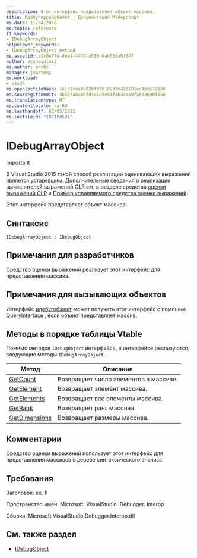 ```yaml
---
description: Этот интерфейс представляет объект массива.
title: Идебугаррайобжект | Документация Майкрософт
ms.date: 11/04/2016
ms.topic: reference
f1_keywords:
- IDebugArrayObject
helpviewer_keywords:
- IDebugArrayObject method
ms.assetid: a1c8e77e-dee1-4748-a516-6ab032a8f54f
author: acangialosi
ms.author: anthc
manager: jmartens
ms.workload:
- vssdk
ms.openlocfilehash: 16162cee8a02bf02b192336425101ec4bb579106
ms.sourcegitcommit: 4b323a8a8bfd1a1a9e84f4b4ca88fa8da690f656
ms.translationtype: MT
ms.contentlocale: ru-RU
ms.lasthandoff: 03/05/2021
ms.locfileid: "102158531"
---
```

# <a name="idebugarrayobject"></a>IDebugArrayObject
> [!IMPORTANT]
> В Visual Studio 2015 такой способ реализации оценивающих выражений является устаревшим. Дополнительные сведения о реализации вычислителей выражений CLR см. в разделе средства [оценки выражений CLR](https://github.com/Microsoft/ConcordExtensibilitySamples/wiki/CLR-Expression-Evaluators) и [Пример управляемого средства оценки выражений](https://github.com/Microsoft/ConcordExtensibilitySamples/wiki/Managed-Expression-Evaluator-Sample).

 Этот интерфейс представляет объект массива.

## <a name="syntax"></a>Синтаксис

```
IDebugArrayObject : IDebugObject
```

## <a name="notes-for-implementers"></a>Примечания для разработчиков
 Средство оценки выражений реализует этот интерфейс для представления массива.

## <a name="notes-for-callers"></a>Примечания для вызывающих объектов
 Интерфейс [идебугобжект](../../../extensibility/debugger/reference/idebugobject.md) может получить этот интерфейс с помощью [QueryInterface](/cpp/atl/queryinterface) , если объект представляет массив.

## <a name="methods-in-vtable-order"></a>Методы в порядке таблицы Vtable
 Помимо методов `IDebugObject` интерфейса, в интерфейсе реализуются следующие методы `IDebugArrayObject` .

|Метод|Описание|
|------------|-----------------|
|[GetCount](../../../extensibility/debugger/reference/idebugarrayobject-getcount.md)|Возвращает число элементов в массиве.|
|[GetElement](../../../extensibility/debugger/reference/idebugarrayobject-getelement.md)|Возвращает элемент массива.|
|[GetElements](../../../extensibility/debugger/reference/idebugarrayobject-getelements.md)|Возвращает все элементы массива.|
|[GetRank](../../../extensibility/debugger/reference/idebugarrayobject-getrank.md)|Возвращает ранг массива.|
|[GetDimensions](../../../extensibility/debugger/reference/idebugarrayobject-getdimensions.md)|Возвращает размеры массива.|

## <a name="remarks"></a>Комментарии
 Средство оценки выражений использует этот интерфейс для представления массивов в дереве синтаксического анализа.

## <a name="requirements"></a>Требования
 Заголовок: ee. h

 Пространство имен: Microsoft. VisualStudio. Debugger. Interop

 Сборка: Microsoft.VisualStudio.Debugger.Interop.dll

## <a name="see-also"></a>См. также раздел
- [IDebugObject](../../../extensibility/debugger/reference/idebugobject.md)
